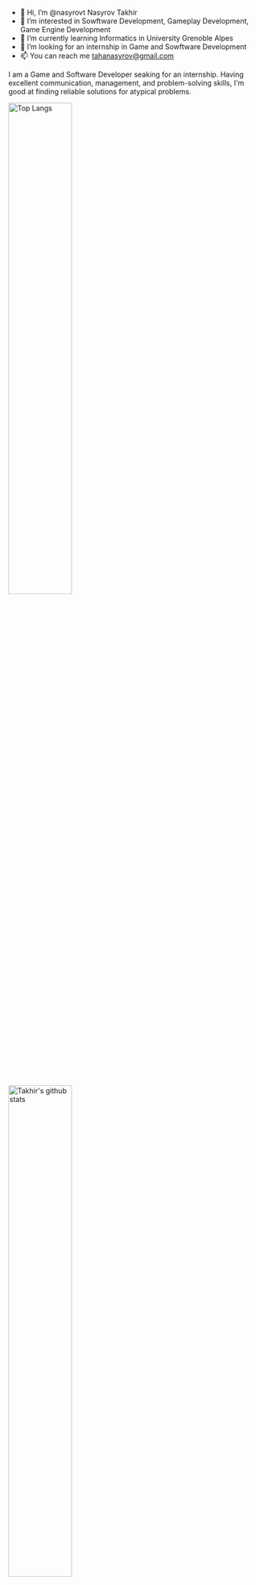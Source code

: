 - 👋 Hi, I’m @nasyrovt Nasyrov Takhir
- 👀 I’m interested in Sowftware Development, Gameplay Development, Game Engine Development
- 🌱 I’m currently learning Informatics in University Grenoble Alpes
- 💞️ I’m looking for an internship in Game and Sowftware Development
- 📫 You can reach me tahanasyrov@gmail.com

I am a Game and Software Developer seaking for an  internship. Having excellent communication, management, and problem-solving skills, I'm good at finding reliable solutions for atypical problems.

<div>
   <a href="https://github.com/anuraghazra/github-readme-stats">
   <img width="50%" alt="Top Langs" src="https://github-readme-stats.vercel.app/api/top-langs?username=nasyrovt&show_icons=true&layout=compact&hide=jupyter%20notebook,html&count_private=true&langs_count=6&theme=radical" />
   </a>
   <a href="https://github.com/anuraghazra/github-readme-stats">
   <img width="50%" alt="Takhir's github stats" src="https://github-readme-stats.vercel.app/api?username=nasyrovt&show_icons=true&show_icons=true&count_private=true&theme=radical" />
   </a>
</div>
<!---
nasyrovt/nasyrovt is a ✨ special ✨ repository because its `README.md` (this file) appears on your GitHub profile.
You can click the Preview link to take a look at your changes.
--->
